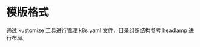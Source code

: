 # 模版格式

通过 kustomize 工具进行管理 k8s yaml 文件，目录组织结构参考 [headlamp](https://github.com/kubernetes-sigs/headlamp) 进行布局。
